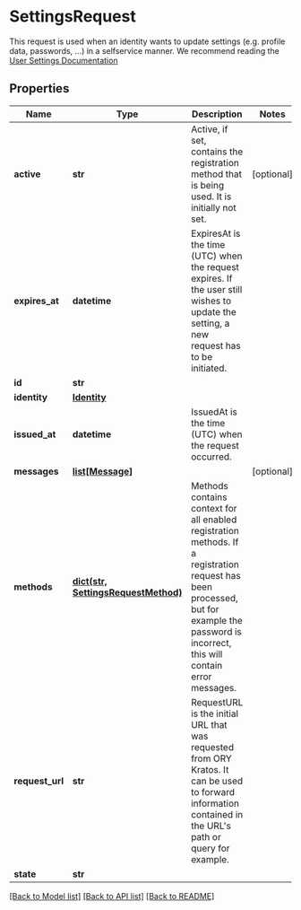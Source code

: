 # SettingsRequest

This request is used when an identity wants to update settings (e.g. profile data, passwords, ...) in a selfservice manner.  We recommend reading the [User Settings Documentation](../self-service/flows/user-settings)
## Properties
Name | Type | Description | Notes
------------ | ------------- | ------------- | -------------
**active** | **str** | Active, if set, contains the registration method that is being used. It is initially not set. | [optional] 
**expires_at** | **datetime** | ExpiresAt is the time (UTC) when the request expires. If the user still wishes to update the setting, a new request has to be initiated. | 
**id** | **str** |  | 
**identity** | [**Identity**](Identity.md) |  | 
**issued_at** | **datetime** | IssuedAt is the time (UTC) when the request occurred. | 
**messages** | [**list[Message]**](Message.md) |  | [optional] 
**methods** | [**dict(str, SettingsRequestMethod)**](SettingsRequestMethod.md) | Methods contains context for all enabled registration methods. If a registration request has been processed, but for example the password is incorrect, this will contain error messages. | 
**request_url** | **str** | RequestURL is the initial URL that was requested from ORY Kratos. It can be used to forward information contained in the URL&#39;s path or query for example. | 
**state** | **str** |  | 

[[Back to Model list]](../README.md#documentation-for-models) [[Back to API list]](../README.md#documentation-for-api-endpoints) [[Back to README]](../README.md)


